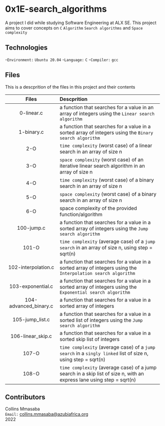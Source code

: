 # 0x1E-search_algorithms
A project I did while studying Software Engineering at ALX SE. This project aims to cover concepts on `C` `Algorithm` `Search algorithms` and `Space complexity`

## Technologies
-`Environment:` `Ubuntu 20.04`
-`Language:` `C`
-`Compiler:` `gcc`

## Files
This is a descprition of the files in this project and their contents

|**Files** | **Descprition** |
|:-----------------:|:--------------------|
|0-linear.c| a function that searches for a value in an array of integers using the `Linear search algorithm`|
|1-binary.c| a function that searches for a value in a sorted array of integers using the `Binary search algorithm`|
|2-O| `time complexity` (worst case) of a linear search in an array of size n|
|3-O| `space complexity` (worst case) of an iterative linear search algorithm in an array of size n|
|4-O| `time complexity` (worst case) of a binary search in an array of size n|
|5-O| `space complexity` (worst case) of a binary search in an array of size n|
|6-O| space complexity of the provided function/algorithm|
|100-jump.c| a function that searches for a value in a sorted array of integers using the `Jump search algorithm`|
|101-O| `time complexity` (average case) of a `jump search` in an array of size n, using step = sqrt(n)|
|102-interpolation.c| a function that searches for a value in a sorted array of integers using the `Interpolation search algorithm`|
|103-exponential.c| a function that searches for a value in a sorted array of integers using the `Exponential search algorithm`|
|104-advanced_binary.c| a function that searches for a value in a sorted array of integers|
|105-jump_list.c| a function that searches for a value in a sorted list of integers using the `Jump search algorithm`|
|106-linear_skip.c| a function that searches for a value in a sorted skip list of integers|
|107-O| `time complexity` (average case) of a `jump search` in a `singly linked` list of size n, using step = sqrt(n)|
|108-O| `time complexity` (average case) of a jump search in a skip list of size n, with an express lane using step = sqrt(n)|

## Contributors
Collins Mmasaba<br/>
`Email:` collins.mmasaba@azubiafrica.org<br/>
2022





